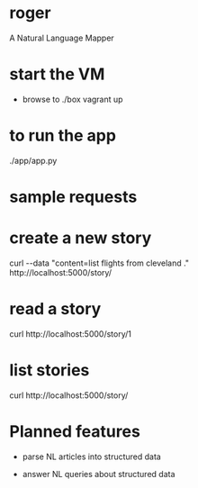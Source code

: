 roger
=====

A Natural Language Mapper


start the VM
==================
- browse to ./box
vagrant up

to run the app
==================
./app/app.py


sample requests
==================

# create a new story
curl --data "content=list flights from cleveland ." http://localhost:5000/story/

# read a story
curl http://localhost:5000/story/1

# list stories
curl http://localhost:5000/story/


Planned features
===================

- parse NL articles into structured data

- answer NL queries about structured data